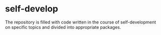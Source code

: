 # self-develop

The repository is filled with code written in the course of self-development on specific topics and divided into appropriate packages.
